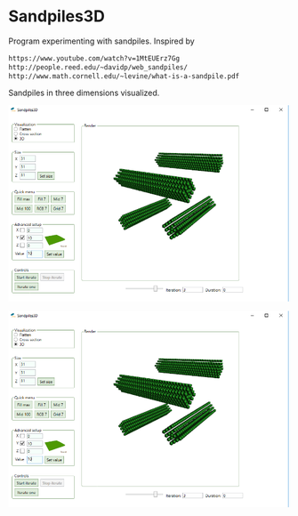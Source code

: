 # Sandpiles3D
Program experimenting with sandpiles. Inspired by

    https://www.youtube.com/watch?v=1MtEUErz7Gg
    http://people.reed.edu/~davidp/web_sandpiles/
    http://www.math.cornell.edu/~levine/what-is-a-sandpile.pdf
    
Sandpiles in three dimensions visualized.

![Alt text](/Docs/Capture_3d_20170705.png?raw=true)

![Alt text](/Docs/Capture_3d_20170705.png?raw=true)
